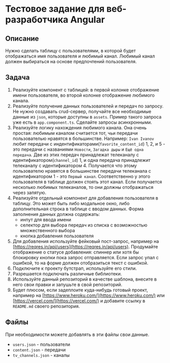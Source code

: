 # Тестовое задание для веб-разработчика Angular

## Описание

Нужно сделать таблицу с пользователями, в которой будет отображаться имя пользователя и любимый канал.
Любимый канал должен выбираться на основе предпочтений пользователя.

## Задача

1. Реализуйте компонент с таблицей: в первой колонке отображение имени пользователя, во второй колонке отображение любимого канала.
2. Реализуйте получение данных пользователей и передач по запросу. Не нужно создавать crud-сервер, получайте все необходимые данные из `json`, которые доступны в `assets`. Пример такого запроса уже есть в `app.component.ts`. Сделайте запросы асинхронными.
3. Реализуйте логику нахождения любимого канала. Она очень простая: любимым каналом считается тот, чьи передачи пользователью нравятся в большинстве.
Например: `Ivan Ivanov` любит передачи с индентификаторами(`favorite_content_id`) 1, 2, и 5 - это передачи с названиями `Новости`, `Загадка дыры` и `Ещё одна передача`. Две из этих передач принадлежат телеканалу с идентификатором(`channel_id`) 1, и одна передача принадлежит телеканалу с идентификатором 4. Получается что этому пользователю нравятся в большинстве передачи телеканала с идентификатором 1 - это `Первый канал`. Соответственно у этого пользователя в таблице должен стоять этот канал. Если получается несколько любимых телеканалов, то они должны отображаться через запятую.
5. Реализуйте отдельный компонент для добавления пользователя в таблицу. Это может быть либо модальное окно, либо дополнительная строка в таблице с вводом данных.
Форма заполнения данных должна содержать:
    * инпут для ввода имени
    * селектор для выбора передач из списка с возможностью множественного выбора
    * кнопка добавления пользователя
6. Для добавления используйте фейковый пост-запрос, например на [https://reqres.in/api/users](https://reqres.in/api/users). Продумайте отображение о статусе добавления: спиннер или хотя бы блокировку кнопки пока запрос отправляется. Если запрос упал с ошибкой, то на форме должен отобразиться текст с ошибкой.
7. Подключите к проекту бутстрап, используйте его стили.
8. Разрешается подключать различные библиотеки.
9. Используйте данный репозиторий в качестве шаблона, внесите в него свои правки и запушьте в свой репозиторий.
10. Будет плюсом, если задеплоите куда-нибудь готовый проект, например на [https://www.heroku.com/](https://www.heroku.com/) или [https://vercel.com/](https://vercel.com/) и добавите ссылку в `README.md` своего репозитория.

## Файлы
При необходимости можете добавлять в эти файлы свои данные.
* `users.json` - пользователи
* `content.json` - передачи
* `tv_channels.json` - каналы
